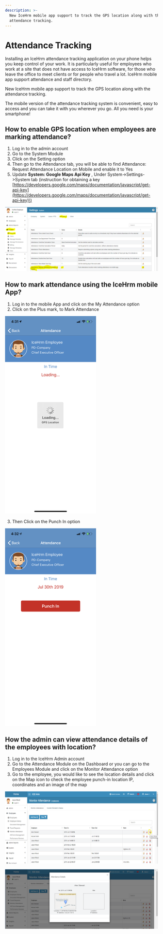 ```yaml
---
description: >-
  New IceHrm mobile app support to track the GPS location along with the
  attendance tracking.
---
```


# Attendance Tracking

Installing an IceHrm attendance tracking application on your phone helps you keep control of your work. It is particularly useful for employees who work at a site that does not have access to IceHrm software, for those who leave the office to meet clients or for people who travel a lot. IceHrm mobile app support attendance and staff directory.

New IceHrm mobile app support to track the GPS location along with the attendance tracking.

The mobile version of the attendance tracking system is convenient, easy to access and you can take it with you wherever you go. All you need is your smartphone!

## How to enable GPS location when employees are marking attendance?

1. Log in to the admin account 
2. Go to the System Module 
3. Click on the Setting option 
4. Then go to the Attendance tab, you will be able to find Attendance: Request Attendance Location on Mobile and enable it to Yes
5. Update **System: Google Maps Api Key** , Under System-&gt;Settings-&gt;System tab \(instruction for obtaining a key [https://developers.google.com/maps/documentation/javascript/get-api-key](https://developers.google.com/maps/documentation/javascript/get-api-key)\)



![](../.gitbook/assets/image%20%2824%29.png)

## How to mark attendance using the IceHrm mobile App? 

1. Log in to the mobile App and click on the My Attendance option 
2. Click on the Plus mark, to Mark Attendance

![](../.gitbook/assets/image.png)



3. Then Click on the Punch In option

![](../.gitbook/assets/image%20%2840%29.png)

## How the admin can view attendance details of the employees with location? 

1. Log in to the IceHrm Admin account 
2. Go to the Attendance Module on the Dashboard or you can go to the Employees Module and click on the Monitor Attendance option 
3. Go to the employee, you would like to see the location details and click on the Map icon to check the employee punch-in location IP, coordinates and an image of the map

![](../.gitbook/assets/image%20%2845%29.png)

![](../.gitbook/assets/image%20%288%29.png)

